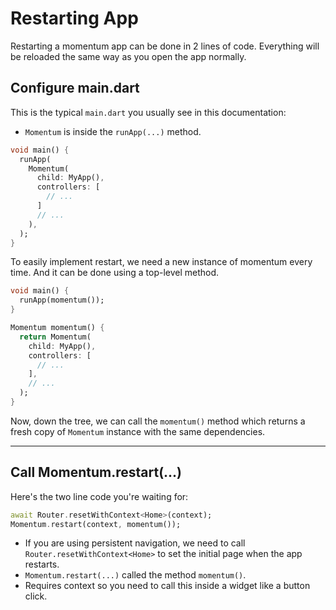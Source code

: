 # Restarting App
Restarting a momentum app can be done in 2 lines of code. Everything will be reloaded the same way as you open the app normally.

## Configure main.dart

This is the typical `main.dart` you usually see in this documentation:

- `Momentum` is inside the `runApp(...)` method.

```dart
void main() {
  runApp(
    Momentum(
      child: MyApp(),
      controllers: [
        // ...
      ]
      // ...
    ),
  );
}
```

To easily implement restart, we need a new instance of momentum every time. And it can be done using a top-level method.

```dart
void main() {
  runApp(momentum());
}

Momentum momentum() {
  return Momentum(
    child: MyApp(),
    controllers: [
      // ...
    ],
    // ...
  );
}
```

Now, down the tree, we can call the `momentum()` method which returns a fresh copy of `Momentum` instance with the same dependencies.

<hr>

## Call Momentum.restart(...)
Here's the two line code you're waiting for:

```dart
await Router.resetWithContext<Home>(context);
Momentum.restart(context, momentum());
```

- If you are using persistent navigation, we need to call `Router.resetWithContext<Home>` to set the initial page when the app restarts.
- `Momentum.restart(...)` called the method `momentum()`.
- Requires context so you need to call this inside a widget like a button click.